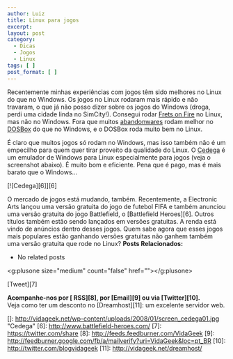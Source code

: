 ```yaml
---
author: Luiz
title: Linux para jogos
excerpt:
layout: post
category:
  - Dicas
  - Jogos
  - Linux
tags: [ ]
post_format: [ ]
---
```

Recentemente minhas experiências com jogos têm sido melhores no Linux do que no Windows. Os jogos no Linux rodaram mais rápido e não travaram, o que já não posso dizer sobre os jogos do Windows (droga, perdi uma cidade linda no SimCity!). Consegui rodar [Frets on Fire][1] no Linux, mas não no Windows. Fora que muitos [abandonwares][2] rodam melhor no [DOSBox][3] do que no Windows, e o DOSBox roda muito bem no Linux.

É claro que muitos jogos só rodam no Windows, mas isso também não é um empecilho para quem quer tirar proveito da qualidade do Linux. O [Cedega][4] é um emulador de Windows para Linux especialmente para jogos (veja o screenshot abaixo). É muito bom e eficiente. Pena que é pago, mas é mais barato que o Windows…

[![Cedega][6]][6]

O mercado de jogos está mudando, também. Recentemente, a Electronic Arts lançou uma versão gratuita do jogo de futebol FIFA e também anunciou uma versão gratuita do jogo Battlefield, o [Battlefield Heroes][6]. Outros títulos também estão sendo lançados em versões gratuitas. A renda está vindo de anúncios dentro desses jogos. Quem sabe agora que esses jogos mais populares estão ganhando versões gratuitas não ganhem também uma versão gratuita que rode no Linux? 
**Posts Relacionados:** 
*   No related posts

<g:plusone size="medium" count="false" href=""></g:plusone> 

[Tweet][7] 





**Acompanhe-nos por [ RSS][8], por [Email][9] ou via [Twitter][10].**  
Veja como ter um desconto no [Dreamhost][11]: um excelente servidor web.

 [1]: http://fretsonfire.sourceforge.net/
 [2]: http://vidageek.net/2007/05/17/abandonware/
 [3]: http://www.dosbox.com/
 [4]: http://www.transgaming.com/products/cedega/
 []: http://vidageek.net/wp-content/uploads/2008/01/screen_cedega01.jpg "Cedega"
 [6]: http://www.battlefield-heroes.com/
 [7]: https://twitter.com/share
 [8]: http://feeds.feedburner.com/VidaGeek
 [9]: http://feedburner.google.com/fb/a/mailverify?uri=VidaGeek&loc=pt_BR
 [10]: http://twitter.com/blogvidageek
 [11]: http://vidageek.net/dreamhost/